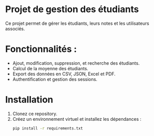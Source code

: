 # Projet de gestion des étudiants

Ce projet permet de gérer les étudiants, leurs notes et les utilisateurs associés.

# Fonctionnalités :
- Ajout, modification, suppression, et recherche des étudiants.
- Calcul de la moyenne des étudiants.
- Export des données en CSV, JSON, Excel et PDF.
- Authentification et gestion des sessions.

# Installation
1. Clonez ce repository.
2. Créez un environnement virtuel et installez les dépendances :
   ```bash
   pip install -r requirements.txt

